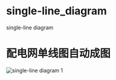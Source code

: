 # single-line_diagram
single-line diagram

# 配电网单线图自动成图

![single-line diagram 1](https://github.com/aeonu/single-line_diagram/blob/main/pic/one-line-diagram/%E6%B5%8B%E8%AF%95%E7%BA%BF%E5%8D%95%E7%BA%BF%E5%9B%BE%E6%A8%AA%E5%90%91.jpg)
